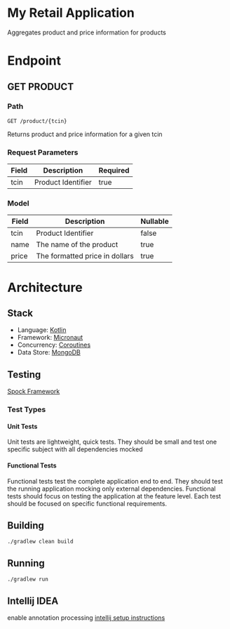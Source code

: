 # My Retail Application
Aggregates product and price information for products

# Endpoint

## GET PRODUCT
### Path
```$xslt
GET /product/{tcin}
```

Returns product and price information for a given tcin

### Request Parameters
| Field | Description                    | Required |
| ------|--------------------------------|----------|
| tcin  | Product Identifier             | true     |

### Model
| Field | Description                    | Nullable |
| ------|--------------------------------|----------|
| tcin  | Product Identifier             | false    |
| name  | The name of the product        | true     |
| price | The formatted price in dollars | true     |


# Architecture
## Stack
* Language: [Kotlin](https://kotlinlang.org/)
* Framework: [Micronaut](https://micronaut.io/)
* Concurrency: [Coroutines](https://kotlinlang.org/docs/reference/coroutines-overview.html)
* Data Store: [MongoDB](https://www.mongodb.com/)

## Testing
[Spock Framework](http://spockframework.org/)

### Test Types
#### Unit Tests

Unit tests are lightweight, quick tests. 
They should be small and test one specific subject with all dependencies mocked
   
#### Functional Tests

Functional tests test the complete application end to end.
They should test the running application mocking only external dependencies.
Functional tests should focus on testing the application at the feature level.
Each test should be focused on specific functional requirements.

## Building
```$sh
./gradlew clean build
```

## Running
```$sh
./gradlew run
```

## Intellij IDEA
enable annotation processing [intellij setup instructions](https://guides.micronaut.io/creating-your-first-micronaut-app-kotlin/guide/index.html)